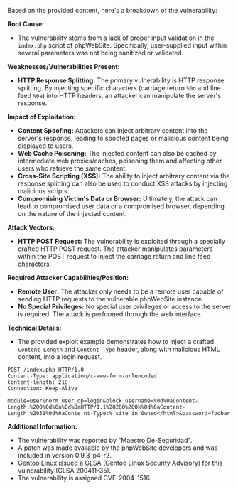 Based on the provided content, here's a breakdown of the vulnerability:

**Root Cause:**
- The vulnerability stems from a lack of proper input validation in the `index.php` script of phpWebSite. Specifically, user-supplied input within several parameters was not being sanitized or validated.

**Weaknesses/Vulnerabilities Present:**
- **HTTP Response Splitting:** The primary vulnerability is HTTP response splitting. By injecting specific characters (carriage return `%0d` and line feed `%0a`) into HTTP headers, an attacker can manipulate the server's response.

**Impact of Exploitation:**
- **Content Spoofing:** Attackers can inject arbitrary content into the server's response, leading to spoofed pages or malicious content being displayed to users.
- **Web Cache Poisoning:** The injected content can also be cached by intermediate web proxies/caches, poisoning them and affecting other users who retrieve the same content.
- **Cross-Site Scripting (XSS):** The ability to inject arbitrary content via the response splitting can also be used to conduct XSS attacks by injecting malicious scripts.
- **Compromising Victim's Data or Browser:** Ultimately, the attack can lead to compromised user data or a compromised browser, depending on the nature of the injected content.

**Attack Vectors:**
- **HTTP POST Request:** The vulnerability is exploited through a specially crafted HTTP POST request. The attacker manipulates parameters within the POST request to inject the carriage return and line feed characters.

**Required Attacker Capabilities/Position:**
- **Remote User:** The attacker only needs to be a remote user capable of sending HTTP requests to the vulnerable phpWebSite instance.
- **No Special Privileges:** No special user privileges or access to the server is required. The attack is performed through the web interface.

**Technical Details:**
- The provided exploit example demonstrates how to inject a crafted `Content-Length` and `Content-Type` header, along with malicious HTML content, into a login request.

```
POST /index.php HTTP/1.0
Content-Type: application/x-www-form-urlencoded
Content-length: 218
Connection: Keep-Alive

module=user&norm_user_op=login&block_username=%0d%0aContent-Length:%200%0d%0a%0d%0aHTTP/1.1%20200%20Ok%0d%0aContent-Length:%2031%0d%0aConte nt-Type:% site in 0wned</html>&password=foobar
```

**Additional Information:**
- The vulnerability was reported by "Maestro De-Seguridad".
- A patch was made available by the phpWebSite developers and was included in version 0.9.3_p4-r2.
- Gentoo Linux issued a GLSA (Gentoo Linux Security Advisory) for this vulnerability (GLSA 200411-35).
- The vulnerability is assigned CVE-2004-1516.
